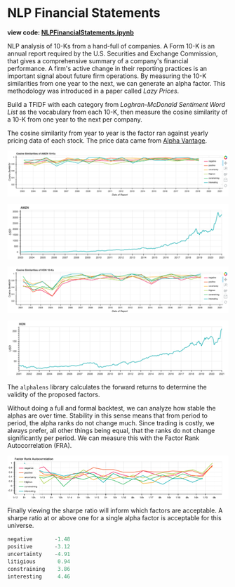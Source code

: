 # NLP Financial Statements
**view code: [NLPFinancialStatements.ipynb](NLPFinancialStatements.ipynb)**

NLP analysis of 10-Ks from a hand-full of companies. A Form 10-K is an annual report required by the U.S. Securities and Exchange Commission, that gives a comprehensive summary of a company's financial performance. A firm's active change in their reporting practices is an important signal about future firm operations. By measuring the 10-K similarities from one year to the next, we can generate an alpha factor. This methodology was introduced in a paper called _Lazy Prices_.

Build a TFIDF with each category from _Loghran-McDonald Sentiment Word List_ as the vocabulary from each 10-K, then measure the cosine similarity of a 10-K from one year to the next per company.

The cosine similarity from year to year is the factor ran against yearly pricing data of each stock. The price data came from [Alpha Vantage](https://www.alphavantage.co).

![](img/amzn_csine.png)

![](img/amzn_price.png)


![](img/hon_csine.png)

![](img/hon_price.png)

The ```alphalens``` library calculates the forward returns to determine the validity of the proposed factors.

Without doing a full and formal backtest, we can analyze how stable the alphas are over time. Stability in this sense means that from period to period, the alpha ranks do not change much. Since trading is costly, we always prefer, all other things being equal, that the ranks do not change significantly per period. We can measure this with the Factor Rank Autocorrelation (FRA).

![](img/fra.png)

Finally viewing the sharpe ratio will inform which factors are acceptable. A sharpe ratio at or above one for a single alpha factor is acceptable for this universe.

```python
negative       -1.48
positive       -3.12
uncertainty    -4.91
litigious       0.94
constraining    3.86
interesting     4.46
```
